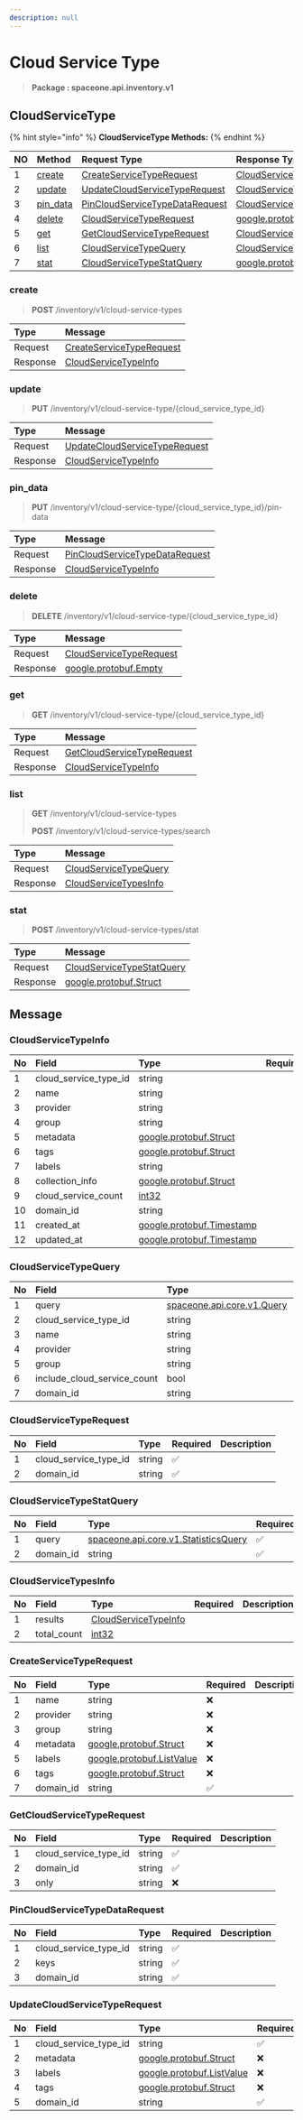 ```yaml
---
description: null
---
```


# Cloud Service Type

> **Package : spaceone.api.inventory.v1**

## CloudServiceType

{% hint style="info" %}
**CloudServiceType Methods:**
{% endhint %}

| NO | Method | Request Type | Response Type | Description |
| :--- | :--- | :--- | :--- | :--- |
| 1 | [create](cloud-service-type%20%281%29.md#create) | [CreateServiceTypeRequest](cloud-service-type%20%281%29.md#createservicetyperequest) | [CloudServiceTypeInfo](cloud-service-type%20%281%29.md#cloudservicetypeinfo) |  |
| 2 | [update](cloud-service-type%20%281%29.md#update) | [UpdateCloudServiceTypeRequest](cloud-service-type%20%281%29.md#updatecloudservicetyperequest) | [CloudServiceTypeInfo](cloud-service-type%20%281%29.md#cloudservicetypeinfo) |  |
| 3 | [pin\_data](cloud-service-type%20%281%29.md#pin_data) | [PinCloudServiceTypeDataRequest](cloud-service-type%20%281%29.md#pincloudservicetypedatarequest) | [CloudServiceTypeInfo](cloud-service-type%20%281%29.md#cloudservicetypeinfo) |  |
| 4 | [delete](cloud-service-type%20%281%29.md#delete) | [CloudServiceTypeRequest](cloud-service-type%20%281%29.md#cloudservicetyperequest) | [google.protobuf.Empty](https://github.com/protocolbuffers/protobuf/blob/master/src/google/protobuf/empty.proto) |  |
| 5 | [get](cloud-service-type%20%281%29.md#get) | [GetCloudServiceTypeRequest](cloud-service-type%20%281%29.md#getcloudservicetyperequest) | [CloudServiceTypeInfo](cloud-service-type%20%281%29.md#cloudservicetypeinfo) |  |
| 6 | [list](cloud-service-type%20%281%29.md#list) | [CloudServiceTypeQuery](cloud-service-type%20%281%29.md#cloudservicetypequery) | [CloudServiceTypesInfo](cloud-service-type%20%281%29.md#cloudservicetypesinfo) |  |
| 7 | [stat](cloud-service-type%20%281%29.md#stat) | [CloudServiceTypeStatQuery](cloud-service-type%20%281%29.md#cloudservicetypestatquery) | [google.protobuf.Struct](https://github.com/protocolbuffers/protobuf/blob/master/src/google/protobuf/struct.proto) |  |

### create

> **POST** /inventory/v1/cloud-service-types

| Type | Message |
| :--- | :--- |
| Request | [CreateServiceTypeRequest](cloud-service-type%20%281%29.md#createservicetyperequest) |
| Response | [CloudServiceTypeInfo](cloud-service-type%20%281%29.md#cloudservicetypeinfo) |

### update

> **PUT** /inventory/v1/cloud-service-type/{cloud\_service\_type\_id}

| Type | Message |
| :--- | :--- |
| Request | [UpdateCloudServiceTypeRequest](cloud-service-type%20%281%29.md#updatecloudservicetyperequest) |
| Response | [CloudServiceTypeInfo](cloud-service-type%20%281%29.md#cloudservicetypeinfo) |

### pin\_data

> **PUT** /inventory/v1/cloud-service-type/{cloud\_service\_type\_id}/pin-data

| Type | Message |
| :--- | :--- |
| Request | [PinCloudServiceTypeDataRequest](cloud-service-type%20%281%29.md#pincloudservicetypedatarequest) |
| Response | [CloudServiceTypeInfo](cloud-service-type%20%281%29.md#cloudservicetypeinfo) |

### delete

> **DELETE** /inventory/v1/cloud-service-type/{cloud\_service\_type\_id}

| Type | Message |
| :--- | :--- |
| Request | [CloudServiceTypeRequest](cloud-service-type%20%281%29.md#cloudservicetyperequest) |
| Response | [google.protobuf.Empty](https://github.com/protocolbuffers/protobuf/blob/master/src/google/protobuf/empty.proto) |

### get

> **GET** /inventory/v1/cloud-service-type/{cloud\_service\_type\_id}

| Type | Message |
| :--- | :--- |
| Request | [GetCloudServiceTypeRequest](cloud-service-type%20%281%29.md#getcloudservicetyperequest) |
| Response | [CloudServiceTypeInfo](cloud-service-type%20%281%29.md#cloudservicetypeinfo) |

### list

> **GET** /inventory/v1/cloud-service-types
>
> **POST** /inventory/v1/cloud-service-types/search

| Type | Message |
| :--- | :--- |
| Request | [CloudServiceTypeQuery](cloud-service-type%20%281%29.md#cloudservicetypequery) |
| Response | [CloudServiceTypesInfo](cloud-service-type%20%281%29.md#cloudservicetypesinfo) |

### stat

> **POST** /inventory/v1/cloud-service-types/stat

| Type | Message |
| :--- | :--- |
| Request | [CloudServiceTypeStatQuery](cloud-service-type%20%281%29.md#cloudservicetypestatquery) |
| Response | [google.protobuf.Struct](https://github.com/protocolbuffers/protobuf/blob/master/src/google/protobuf/struct.proto) |

## Message

### CloudServiceTypeInfo

| No | Field | Type | Required | Description |
| :--- | :--- | :--- | :--- | :--- |
| 1 | cloud\_service\_type\_id | string |  |  |
| 2 | name | string |  |  |
| 3 | provider | string |  |  |
| 4 | group | string |  |  |
| 5 | metadata | [google.protobuf.Struct](https://github.com/protocolbuffers/protobuf/blob/master/src/google/protobuf/struct.proto) |  |  |
| 6 | tags | [google.protobuf.Struct](https://github.com/protocolbuffers/protobuf/blob/master/src/google/protobuf/struct.proto) |  |  |
| 7 | labels | string |  |  |
| 8 | collection\_info | [google.protobuf.Struct](https://github.com/protocolbuffers/protobuf/blob/master/src/google/protobuf/struct.proto) |  |  |
| 9 | cloud\_service\_count | [int32](https://github.com/protocolbuffers/protobuf/blob/master/src/google/protobuf/type.proto) |  |  |
| 10 | domain\_id | string |  |  |
| 11 | created\_at | [google.protobuf.Timestamp](https://github.com/protocolbuffers/protobuf/blob/master/src/google/protobuf/timestamp.proto) |  |  |
| 12 | updated\_at | [google.protobuf.Timestamp](https://github.com/protocolbuffers/protobuf/blob/master/src/google/protobuf/timestamp.proto) |  |  |

### CloudServiceTypeQuery

| No | Field | Type | Required | Description |
| :--- | :--- | :--- | :--- | :--- |
| 1 | query | [spaceone.api.core.v1.Query](https://spaceone-dev.gitbook.io/api-reference/common-v1/search-query) | ❌ |  |
| 2 | cloud\_service\_type\_id | string | ❌ |  |
| 3 | name | string | ❌ |  |
| 4 | provider | string | ❌ |  |
| 5 | group | string | ❌ |  |
| 6 | include\_cloud\_service\_count | bool | ❌ |  |
| 7 | domain\_id | string | ❌ |  |

### CloudServiceTypeRequest

| No | Field | Type | Required | Description |
| :--- | :--- | :--- | :--- | :--- |
| 1 | cloud\_service\_type\_id | string | ✅ |  |
| 2 | domain\_id | string | ✅ |  |

### CloudServiceTypeStatQuery

| No | Field | Type | Required | Description |
| :--- | :--- | :--- | :--- | :--- |
| 1 | query | [spaceone.api.core.v1.StatisticsQuery](https://spaceone-dev.gitbook.io/api-reference/common-v1/statistics-query) | ✅ |  |
| 2 | domain\_id | string | ✅ |  |

### CloudServiceTypesInfo

| No | Field | Type | Required | Description |
| :--- | :--- | :--- | :--- | :--- |
| 1 | results | [CloudServiceTypeInfo](cloud-service-type%20%281%29.md#cloudservicetypeinfo) |  |  |
| 2 | total\_count | [int32](https://github.com/protocolbuffers/protobuf/blob/master/src/google/protobuf/type.proto) |  |  |

### CreateServiceTypeRequest

| No | Field | Type | Required | Description |
| :--- | :--- | :--- | :--- | :--- |
| 1 | name | string | ❌ |  |
| 2 | provider | string | ❌ |  |
| 3 | group | string | ❌ |  |
| 4 | metadata | [google.protobuf.Struct](https://github.com/protocolbuffers/protobuf/blob/master/src/google/protobuf/struct.proto) | ❌ |  |
| 5 | labels | [google.protobuf.ListValue](https://developers.google.com/protocol-buffers/docs/reference/overview) | ❌ |  |
| 6 | tags | [google.protobuf.Struct](https://github.com/protocolbuffers/protobuf/blob/master/src/google/protobuf/struct.proto) | ❌ |  |
| 7 | domain\_id | string | ✅ |  |

### GetCloudServiceTypeRequest

| No | Field | Type | Required | Description |
| :--- | :--- | :--- | :--- | :--- |
| 1 | cloud\_service\_type\_id | string | ✅ |  |
| 2 | domain\_id | string | ✅ |  |
| 3 | only | string | ❌ |  |

### PinCloudServiceTypeDataRequest

| No | Field | Type | Required | Description |
| :--- | :--- | :--- | :--- | :--- |
| 1 | cloud\_service\_type\_id | string | ✅ |  |
| 2 | keys | string | ✅ |  |
| 3 | domain\_id | string | ✅ |  |

### UpdateCloudServiceTypeRequest

| No | Field | Type | Required | Description |
| :--- | :--- | :--- | :--- | :--- |
| 1 | cloud\_service\_type\_id | string | ✅ |  |
| 2 | metadata | [google.protobuf.Struct](https://github.com/protocolbuffers/protobuf/blob/master/src/google/protobuf/struct.proto) | ❌ |  |
| 3 | labels | [google.protobuf.ListValue](https://developers.google.com/protocol-buffers/docs/reference/overview) | ❌ |  |
| 4 | tags | [google.protobuf.Struct](https://github.com/protocolbuffers/protobuf/blob/master/src/google/protobuf/struct.proto) | ❌ |  |
| 5 | domain\_id | string | ✅ |  |

